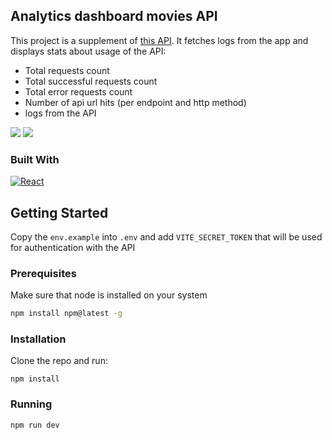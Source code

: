 ## Analytics dashboard movies API

This project is a supplement of [this API](https://github.com/pawelpaszki/ewd-api-labs-2023). It fetches logs from the app and displays stats about usage of the API:

* Total requests count
* Total successful requests count
* Total error requests count
* Number of api url hits (per endpoint and http method)
* logs from the API

![][s1]
![][s2]

### Built With

[![React][React.js]][React-url]

## Getting Started

Copy the `env.example` into `.env` and add `VITE_SECRET_TOKEN` that will be used for authentication with the API

### Prerequisites

Make sure that node is installed on your system

```sh
npm install npm@latest -g
```

### Installation

Clone the repo and run:

```
npm install
```

### Running

```
npm run dev
```

[React.js]: https://img.shields.io/badge/React-20232A?style=for-the-badge&logo=react&logoColor=61DAFB
[React-url]: https://reactjs.org/
[s1]: ./images/s1.png
[s2]: ./images/s2.png